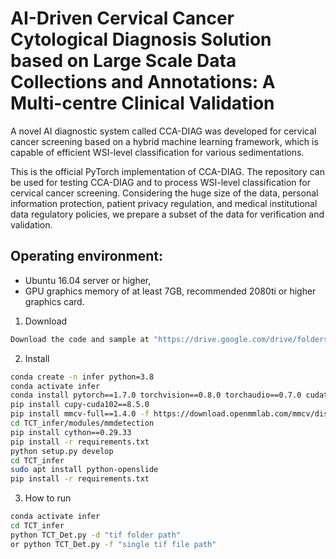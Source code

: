 # AI-Driven Cervical Cancer Cytological Diagnosis Solution based on Large Scale Data Collections and Annotations: A Multi-centre Clinical Validation
A novel AI diagnostic system called CCA-DIAG was developed for cervical cancer screening based on a hybrid machine learning framework, which is capable of efficient WSI-level classification for various sedimentations.

This is the official PyTorch implementation of CCA-DIAG. The repository can be used for testing CCA-DIAG and to process WSI-level classification for cervical cancer screening. Considering the huge size of the data, personal information protection, patient privacy regulation, and medical institutional data regulatory policies, we prepare a subset of the data for verification and validation. 


## Operating environment: 
- Ubuntu 16.04 server or higher, 
- GPU graphics memory of at least 7GB, recommended 2080ti or higher graphics card.

1. Download
```bash
Download the code and sample at "https://drive.google.com/drive/folders/1a1LjZ779uyJx3gs7OJ4K1DCrwaoeACWy?usp=drive_link"
```
2. Install

```bash
conda create -n infer python=3.8
conda activate infer
conda install pytorch==1.7.0 torchvision==0.8.0 torchaudio==0.7.0 cudatoolkit=10.2 -c pytorch
pip install cupy-cuda102==8.5.0
pip install mmcv-full==1.4.0 -f https://download.openmmlab.com/mmcv/dist/cu102/torch1.7.0/index.html
cd TCT_infer/modules/mmdetection
pip install cython==0.29.33
pip install -r requirements.txt
python setup.py develop
cd TCT_infer
sudo apt install python-openslide
pip install -r requirements.txt
```

3. How to run

```bash
conda activate infer
cd TCT_infer
python TCT_Det.py -d "tif folder path"
or python TCT_Det.py -f "single tif file path"
```
